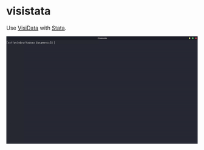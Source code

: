 # visistata

Use [VisiData](https://www.visidata.org/) with [Stata](https://www.stata.com).

![Example video](example.gif)
